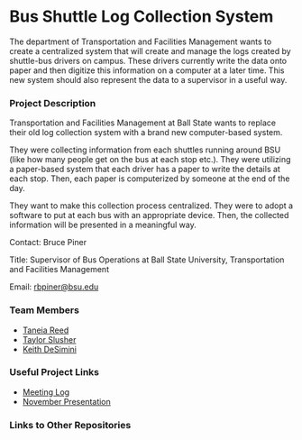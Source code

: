 # Bus Shuttle Log Collection System

The department of Transportation and Facilities Management wants to create a centralized system that will create and manage the logs created by shuttle-bus drivers on campus. These drivers currently write the data onto paper and then digitize this information on a computer at a later time. This new system should also represent the data to a supervisor in a useful way. 

### Project Description

Transportation and Facilities Management at Ball State wants to replace their old log collection system with a brand new computer-based system.

They were collecting information from each shuttles running around BSU (like how many people get on the bus at each stop etc.). They were utilizing a paper-based system that each driver has a paper to write the details at each stop. Then, each paper is computerized by someone at the end of the day.

They want to make this collection process centralized. They were to adopt a software to put at each bus with an appropriate device. Then, the collected information will be presented in a meaningful way.

Contact: Bruce Piner

Title: Supervisor of Bus Operations at Ball State University, Transportation and Facilities Management

Email: rbpiner@bsu.edu

### Team Members

* [Taneia Reed](mailto:trreed2@bsu.edu)
* [Taylor Slusher](mailto:twslusher@bsu.edu)
* [Keith DeSimini](mailto:kdesimini@bsu.edu)


### Useful Project Links

* [Meeting Log](https://github.com/kdesimini/Bus-Shuttle-Log-Collection-System/tree/master/Meeting_Log)
* [November Presentation](https://github.com/kdesimini/Bus-Shuttle-Log-Collection-System/tree/master/Team_Notes_and_Files/Nov_26th_Client_Meeting/Presentation_Nov.pptx)

### Links to Other Repositories

